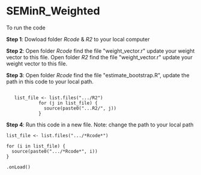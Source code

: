 # SEMinR_Weighted

To run the code

**Step 1**: Dowload folder *Rcode* & *R2* to your local computer

**Step 2**: Open folder *Rcode* find the file "weight_vector.r" update your weight vector to this file. Open folder *R2* find the file "weight_vector.r" update your weight vector to this file.

**Step 3**:  Open folder *Rcode* find the file "estimate_bootstrap.R", update the path in this code to your local path.

```{r}

   list_file <- list.files(".../R2")
            for (j in list_file) { 
              source(paste0("...R2/", j))
            }

```

**Step 4**: Run this code in a new file. Note: change the path to your local path

```{r}
list_file <- list.files(".../*Rcode*")

for (i in list_file) {
  source(paste0(".../*Rcode*", i))
}

.onLoad()
```